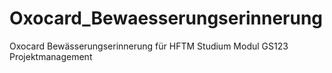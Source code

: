 # Oxocard_Bewaesserungserinnerung
Oxocard Bewässerungserinnerung für HFTM Studium Modul GS123 Projektmanagement
